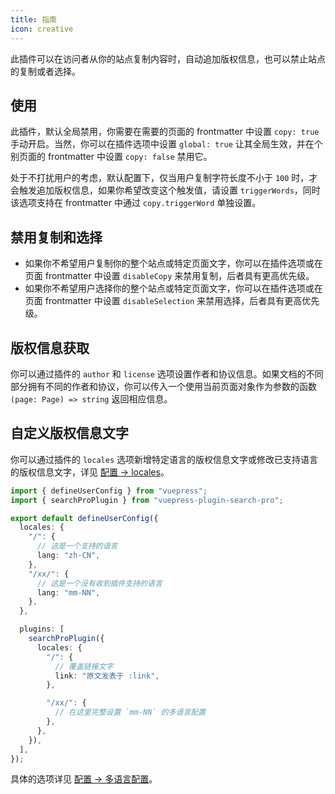 ```yaml
---
title: 指南
icon: creative
---
```


此插件可以在访问者从你的站点复制内容时，自动追加版权信息，也可以禁止站点的复制或者选择。

<!-- more -->

## 使用

此插件，默认全局禁用，你需要在需要的页面的 frontmatter 中设置 `copy: true` 手动开启。当然，你可以在插件选项中设置 `global: true` 让其全局生效，并在个别页面的 frontmatter 中设置 `copy: false` 禁用它。

处于不打扰用户的考虑，默认配置下，仅当用户复制字符长度不小于 `100` 时，才会触发追加版权信息，如果你希望改变这个触发值，请设置 `triggerWords`，同时该选项支持在 frontmatter 中通过 `copy.triggerWord` 单独设置。

## 禁用复制和选择

- 如果你不希望用户复制你的整个站点或特定页面文字，你可以在插件选项或在页面 frontmatter 中设置 `disableCopy` 来禁用复制，后者具有更高优先级。
- 如果你不希望用户选择你的整个站点或特定页面文字，你可以在插件选项或在页面 frontmatter 中设置 `disableSelection` 来禁用选择，后者具有更高优先级。

## 版权信息获取

你可以通过插件的 `author` 和 `license` 选项设置作者和协议信息。如果文档的不同部分拥有不同的作者和协议，你可以传入一个使用当前页面对象作为参数的函数 `(page: Page) => string` 返回相应信息。

## 自定义版权信息文字

你可以通过插件的 `locales` 选项新增特定语言的版权信息文字或修改已支持语言的版权信息文字，详见 [配置 → locales](config.md#locales)。

```ts
import { defineUserConfig } from "vuepress";
import { searchProPlugin } from "vuepress-plugin-search-pro";

export default defineUserConfig({
  locales: {
    "/": {
      // 这是一个支持的语言
      lang: "zh-CN",
    },
    "/xx/": {
      // 这是一个没有收到插件支持的语言
      lang: "mm-NN",
    },
  },

  plugins: [
    searchProPlugin({
      locales: {
        "/": {
          // 覆盖链接文字
          link: "原文发表于 :link",
        },

        "/xx/": {
          // 在这里完整设置 `mm-NN` 的多语言配置
        },
      },
    }),
  ],
});
```

具体的选项详见 [配置 → 多语言配置](./config.md#locales)。
